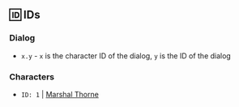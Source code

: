 ## 🆔 IDs

### Dialog

- `x.y` - `x` is the character ID of the dialog, `y` is the ID of the dialog

### Characters

- `ID: 1` | [Marshal Thorne](../characters/Thorne_Marshal.md)
